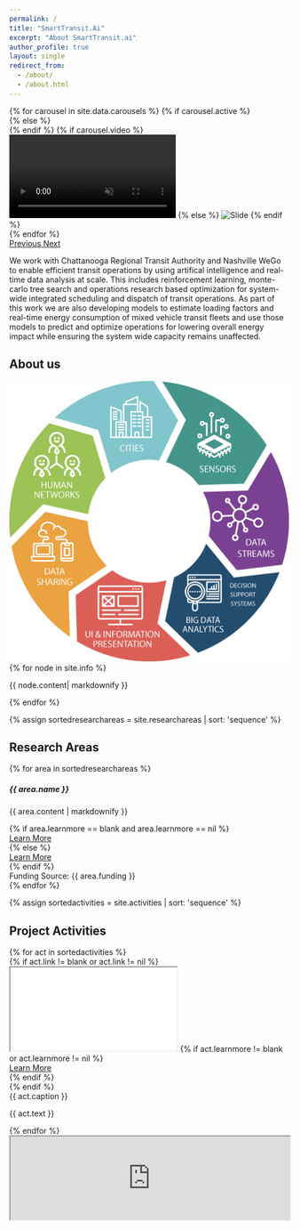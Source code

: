 ```yaml
---
permalink: /
title: "SmartTransit.Ai"
excerpt: "About SmartTransit.ai"
author_profile: true
layout: single
redirect_from: 
  - /about/
  - /about.html
---
```

<!-- beginning of carousel 
<div id="carouselData" class="carousel slide carousel-fade" data-ride="carousel">
  <div class="carousel-inner">
    {% for carousel in site.data.carousels %}
    {% if carousel.active  %}
    <div class="carousel-item active align-items-center flex-column p-0 m-0">
      {% else %}
      <div class="carousel-item align-items-center  flex-column p-0 m-0">
        {% endif %}
        {% if carousel.video  %}
        <video id="videoBanner" preload="true" height="100%" class="d-block w-100" autoplay loop muted>
          <source src="{{ carousel.video }}" type="video/mp4" />
        </video>
        {% else %} 
        <img height="80%" class="d-block w-100" src="{{ carousel.image }}" alt="Slide">
        {% endif %}
        <div class="carousel-caption align-items-center p-2 m-2">
          <h5>{{ carousel.captionhead }}</h5>
          <p>{{ carousel.text }}</p>
           <a class="btn btn-primary btn-xl js-scroll-trigger" href="#about">Find Out More</a>
        </div>
      </div>
      {% endfor %}
    </div>
    <a class="carousel-control-prev" href="#carouselData" role="button" data-slide="prev">
      <span class="carousel-control-prev-icon" aria-hidden="true"></span>
      <span class="sr-only">Previous</span>
    </a>
    <a class="carousel-control-next" href="#carouselData" role="button" data-slide="next">
      <span class="carousel-control-next-icon" aria-hidden="true"></span>
      <span class="sr-only">Next</span>
    </a>    
</div>
 End of carousel -->

<!--Card-->
<div class="containerh-100 d-flex justify-content-center ">
<div class="row">
<!--Card image-->
<div class="col-lg-12 col-sm-12 mx-auto">
<div id="carouselData" class="carousel slide carousel-fade" data-ride="carousel"  data-interval=8000>
  <div class="carousel-inner">
    {% for carousel in site.data.carousels %}
    {% if carousel.active  %}
    <div class="carousel-item active align-items-center">
      {% else %} 
      <div class="carousel-item align-items-center">
        {% endif %}
        {% if carousel.video  %}
        <video id="videoBanner" class="d-block w-100 p-0 m-0" autoplay loop muted>
          <source src="{{ carousel.video }}" type="video/mp4" />
        </video>
        {% else %} 
        <img class="d-block w-100 p-0 m-0" src="{{ carousel.image }}" alt="Slide">
        {% endif %}
        </div>
      {% endfor %}
    </div>
    <a class="carousel-control-prev" href="#carouselData" role="button" data-slide="prev">
      <span class="carousel-control-prev-icon" aria-hidden="true"></span>
      <span class="sr-only">Previous</span>
    </a>
    <a class="carousel-control-next" href="#carouselData" role="button" data-slide="next">
      <span class="carousel-control-next-icon" aria-hidden="true"></span>
      <span class="sr-only">Next</span>
    </a>    
</div>
</div>
<!--Card content-->
<div class="col-lg-12 col-sm-12 mx-auto text-center">
<!--Title-->
<!-- <h5 class="card-title">Optimizing Transit Operations</h5> -->
<!--Text-->
<p class="card-text text-justify">We work with Chattanooga Regional Transit Authority and Nashville WeGo to enable efficient transit operations by using artifical intelligence and real-time data analysis at scale. This includes reinforcement learning,  monte-carlo tree search and operations research based optimization for system-wide integrated scheduling and dispatch of transit operations. As part of this work we are also developing models to estimate loading factors and real-time energy consumption of mixed vehicle transit fleets and use those models to predict and optimize operations for lowering overall energy impact while ensuring the system wide capacity remains unaffected.</p>
<!-- <a href="#about" class="btn btn-dark js-scroll-trigger" href="#about"></a> -->
</div>
</div>
</div>
<!--/.Card-->

  <!-- About -->
  <section class="content-section bg-light" id="about">
  <div class="content-section-heading text-center">  
      <h2 class="mdc-typography--headline2  text-center m-0 p-0">About us</h2>
      </div>
    <div class="container-fluid  p-0 m-0">
      <div class="row p-0 m-0">
        <div class="col-lg-3 p-0 ml-3 scopeimg">
          <img class="d-block m-0 p-0"  src="img/smartcities.png">
          <!-- <iframe src="https://www.google.com/maps/d/embed?mid=1ZnAR4JdHNF5K3rW9cICXqBGuvwmchIy9&hl=en" width="100%"></iframe> -->
        </div>
          <div class="col-lg-8 p-0 m-0  mx-auto">
           {% for node in site.info %}
            <p class="lead mb-5 text-justify">{{ node.content| markdownify }}</p>
           {% endfor %}               
        </div>
      </div>
    </div>
     <!-- <div class="text-center">    
          <a class="btn btn-dark  js-scroll-trigger" href="#research">Research Areas</a></div> -->
  </section>

<!-- Research Areas -->
{% assign sortedresearchareas = site.researchareas | sort: 'sequence' %}
<section class="content-section" id="research">
  <div class="content-section-heading text-center">  
    <h2 class="mdc-typography--headline2 p-2 text-center m-0 p-0">Research Areas</h2>
  </div>
  <div class="row">
        {% for area in sortedresearchareas %}
          <div class="col-sm-4 d-flex align-items-stretch">
          <div class="card bg-secondary text-white border-1 p-2 m-2">
          <h5 class="card-header text-center">{{ area.name }}</h5>
          <div class="card-body">            
            <p class="card-text text-justify">{{ area.content | markdownify }}</p>
            {% if area.learnmore == blank  and  area.learnmore == nil %}
              <div class="text-center"><a class="btn btn-dark js-scroll-trigger" href="#research">Learn More</a></div>
            {% else %}
             <div class="text-center"><a class="btn btn-dark js-scroll-trigger" href="{{ area.learnmore }}">Learn More</a></div>
            {% endif %}
            </div>
            <div class="card-footer text-white  text-center">Funding Source: {{ area.funding }}</div>
            </div>
        </div>
        {% endfor %}
  </div>
</section>

<!-- Portfolio -->
{% assign sortedactivities = site.activities | sort: 'sequence' %}
  <section class="content-section bg-light" id="portfolio">
    <div class="container-fluid">
      <div class="content-section-heading text-center">       
         <h2 class="mdc-typography--headline2 p-2 text-center m-0 p-0">Project Activities</h2>
      </div>
      <div class="row no-gutters">
          {% for act in sortedactivities %}
          <div class="col-lg-6 pb-2 pt-2  mb-2 mt-2">
         {% if act.link != blank  or  act.link != nil %}
    <div class="embed-responsive embed-responsive-16by9">
  <iframe class="embed-responsive-item" src="{{ act.link }}"></iframe>
   {% if act.learnmore != blank  or  act.learnmore != nil %}
  <div class="text-center"><a class="btn btn-dark js-scroll-trigger" href="{{ act.learnmore }}">Learn More</a></div>
  {% endif %}
</div>
       {% endif %}
          <div class="caption text-center">
              <div class="caption-content">
                <div class="h2">{{ act.caption }}</div>
                <p class="mb-0">{{ act.text }}</p>
              </div>
            </div>
        </div>
        {% endfor %}
      </div>
    </div>
  </section>



  <!-- Map -->
  <div id="contact" class="map">
  <iframe src="https://www.google.com/maps/d/embed?mid=1ZnAR4JdHNF5K3rW9cICXqBGuvwmchIy9&hl=en" width="100%"></iframe>
    <br />
    <small>
      <a href="https://maps.google.com/maps?f=q&amp;source=embed&amp;hl=en&amp;geocode=&amp;q=Twitter,+Inc.,+Market+Street,+San+Francisco,+CA&amp;aq=0&amp;oq=twitter&amp;sll=28.659344,-81.187888&amp;sspn=0.128789,0.264187&amp;ie=UTF8&amp;hq=Twitter,+Inc.,+Market+Street,+San+Francisco,+CA&amp;t=m&amp;z=15&amp;iwloc=A"></a>
    </small>
  </div>


      
